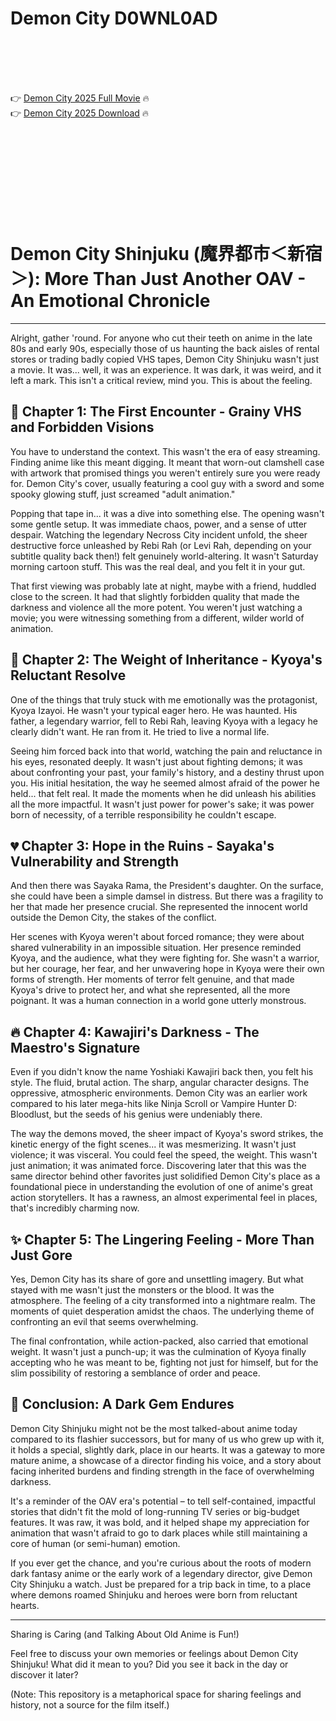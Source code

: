 # Demon City D0WNL0AD

<br><br><br><br>


👉 <a href="https://Kirk-heathckabtene1981.github.io/fmuneesqmk/">Demon City 2025 Full Movie</a> 🔥
<br>
👉 <a href="https://Kirk-heathckabtene1981.github.io/fmuneesqmk/">Demon City 2025 Download</a> 🔥


<br><br><br><br><br><br><br><br>



# Demon City Shinjuku (魔界都市＜新宿＞): More Than Just Another OAV - An Emotional Chronicle

---

Alright, gather 'round. For anyone who cut their teeth on anime in the late 80s and early 90s, especially those of us haunting the back aisles of rental stores or trading badly copied VHS tapes, Demon City Shinjuku wasn't just a movie. It was... well, it was an experience. It was dark, it was weird, and it left a mark. This isn't a critical review, mind you. This is about the feeling.

## 📼 Chapter 1: The First Encounter - Grainy VHS and Forbidden Visions

You have to understand the context. This wasn't the era of easy streaming. Finding anime like this meant digging. It meant that worn-out clamshell case with artwork that promised things you weren't entirely sure you were ready for. Demon City's cover, usually featuring a cool guy with a sword and some spooky glowing stuff, just screamed "adult animation."

Popping that tape in... it was a dive into something else. The opening wasn't some gentle setup. It was immediate chaos, power, and a sense of utter despair. Watching the legendary Necross City incident unfold, the sheer destructive force unleashed by Rebi Rah (or Levi Rah, depending on your subtitle quality back then!) felt genuinely world-altering. It wasn't Saturday morning cartoon stuff. This was the real deal, and you felt it in your gut.

That first viewing was probably late at night, maybe with a friend, huddled close to the screen. It had that slightly forbidden quality that made the darkness and violence all the more potent. You weren't just watching a movie; you were witnessing something from a different, wilder world of animation.

## 🧠 Chapter 2: The Weight of Inheritance - Kyoya's Reluctant Resolve

One of the things that truly stuck with me emotionally was the protagonist, Kyoya Izayoi. He wasn't your typical eager hero. He was haunted. His father, a legendary warrior, fell to Rebi Rah, leaving Kyoya with a legacy he clearly didn't want. He ran from it. He tried to live a normal life.

Seeing him forced back into that world, watching the pain and reluctance in his eyes, resonated deeply. It wasn't just about fighting demons; it was about confronting your past, your family's history, and a destiny thrust upon you. His initial hesitation, the way he seemed almost afraid of the power he held... that felt real. It made the moments when he did unleash his abilities all the more impactful. It wasn't just power for power's sake; it was power born of necessity, of a terrible responsibility he couldn't escape.

## 💔 Chapter 3: Hope in the Ruins - Sayaka's Vulnerability and Strength

And then there was Sayaka Rama, the President's daughter. On the surface, she could have been a simple damsel in distress. But there was a fragility to her that made her presence crucial. She represented the innocent world outside the Demon City, the stakes of the conflict.

Her scenes with Kyoya weren't about forced romance; they were about shared vulnerability in an impossible situation. Her presence reminded Kyoya, and the audience, what they were fighting for. She wasn't a warrior, but her courage, her fear, and her unwavering hope in Kyoya were their own forms of strength. Her moments of terror felt genuine, and that made Kyoya's drive to protect her, and what she represented, all the more poignant. It was a human connection in a world gone utterly monstrous.

## 🔥 Chapter 4: Kawajiri's Darkness - The Maestro's Signature

Even if you didn't know the name Yoshiaki Kawajiri back then, you felt his style. The fluid, brutal action. The sharp, angular character designs. The oppressive, atmospheric environments. Demon City was an earlier work compared to his later mega-hits like Ninja Scroll or Vampire Hunter D: Bloodlust, but the seeds of his genius were undeniably there.

The way the demons moved, the sheer impact of Kyoya's sword strikes, the kinetic energy of the fight scenes... it was mesmerizing. It wasn't just violence; it was visceral. You could feel the speed, the weight. This wasn't just animation; it was animated force. Discovering later that this was the same director behind other favorites just solidified Demon City's place as a foundational piece in understanding the evolution of one of anime's great action storytellers. It has a rawness, an almost experimental feel in places, that's incredibly charming now.

## ✨ Chapter 5: The Lingering Feeling - More Than Just Gore

Yes, Demon City has its share of gore and unsettling imagery. But what stayed with me wasn't just the monsters or the blood. It was the atmosphere. The feeling of a city transformed into a nightmare realm. The moments of quiet desperation amidst the chaos. The underlying theme of confronting an evil that seems overwhelming.

The final confrontation, while action-packed, also carried that emotional weight. It wasn't just a punch-up; it was the culmination of Kyoya finally accepting who he was meant to be, fighting not just for himself, but for the slim possibility of restoring a semblance of order and peace.

## 🌟 Conclusion: A Dark Gem Endures

Demon City Shinjuku might not be the most talked-about anime today compared to its flashier successors, but for many of us who grew up with it, it holds a special, slightly dark, place in our hearts. It was a gateway to more mature anime, a showcase of a director finding his voice, and a story about facing inherited burdens and finding strength in the face of overwhelming darkness.

It's a reminder of the OAV era's potential – to tell self-contained, impactful stories that didn't fit the mold of long-running TV series or big-budget features. It was raw, it was bold, and it helped shape my appreciation for animation that wasn't afraid to go to dark places while still maintaining a core of human (or semi-human) emotion.

If you ever get the chance, and you're curious about the roots of modern dark fantasy anime or the early work of a legendary director, give Demon City Shinjuku a watch. Just be prepared for a trip back in time, to a place where demons roamed Shinjuku and heroes were born from reluctant hearts.

---

Sharing is Caring (and Talking About Old Anime is Fun!)

Feel free to discuss your own memories or feelings about Demon City Shinjuku! What did it mean to you? Did you see it back in the day or discover it later?

(Note: This repository is a metaphorical space for sharing feelings and history, not a source for the film itself.)



